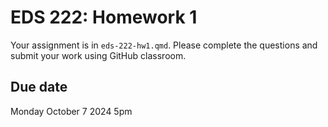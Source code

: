 # EDS 222: Homework 1

Your assignment is in `eds-222-hw1.qmd`. Please complete the questions and submit your work using GitHub classroom.

## Due date

Monday October 7 2024 5pm
